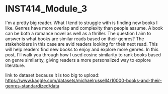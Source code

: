 # INST414_Module_3
I'm a pretty big reader. What I tend to struggle with is finding new books I like. Genres have more overlap and complexity than people assume. A book can be both a romance novel as well as a thriller. The question I aim to answer is what books are similar reads based on their genres? The stakeholders in this case are avid readers looking for their next read. This will help readers find new books to enjoy and explore more genres. In this post, I'll walk you through how I used cosine similarity to rank books based on genre similarity, giving readers a more personalized way to explore literature.

link to dataset because it is too big to upload: https://www.kaggle.com/datasets/michaelrussell4/10000-books-and-their-genres-standardized/data
